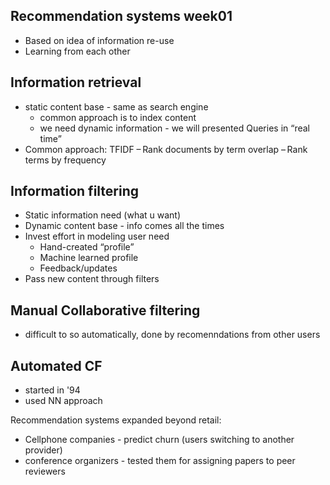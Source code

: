 Recommendation systems week01
-----------------------------

* Based on idea of information re-use
* Learning from each other

## Information retrieval

* static content base - same as search engine
	* common approach is to index content
	* we need dynamic information - we will  presented Queries in “real time”
* Common approach: TFIDF
– Rank documents by term overlap
– Rank terms by frequency

## Information filtering

* Static information need (what u want)
* Dynamic content base - info comes all the times
* Invest effort in modeling user need
	* Hand-created “profile”
	* Machine learned profile
	* Feedback/updates
* Pass new content through filters

## Manual Collaborative filtering
* difficult to so automatically, done by recomenndations from other users

## Automated CF

* started in '94
* used NN approach


Recommendation systems expanded beyond retail:
* Cellphone companies - predict churn (users switching to another provider)
* conference organizers - tested them for assigning papers to peer reviewers
